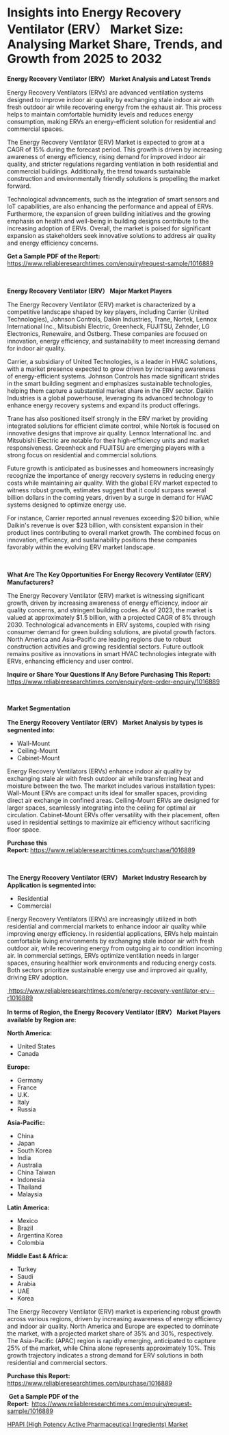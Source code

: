 <p><h1>Insights into Energy Recovery Ventilator (ERV） Market Size: Analysing Market Share, Trends, and Growth from 2025 to 2032</h1></p><p><strong>Energy Recovery Ventilator (ERV） Market Analysis and Latest Trends</strong></p>
<p><p>Energy Recovery Ventilators (ERVs) are advanced ventilation systems designed to improve indoor air quality by exchanging stale indoor air with fresh outdoor air while recovering energy from the exhaust air. This process helps to maintain comfortable humidity levels and reduces energy consumption, making ERVs an energy-efficient solution for residential and commercial spaces.</p><p>The Energy Recovery Ventilator (ERV) Market is expected to grow at a CAGR of 15% during the forecast period. This growth is driven by increasing awareness of energy efficiency, rising demand for improved indoor air quality, and stricter regulations regarding ventilation in both residential and commercial buildings. Additionally, the trend towards sustainable construction and environmentally friendly solutions is propelling the market forward. </p><p>Technological advancements, such as the integration of smart sensors and IoT capabilities, are also enhancing the performance and appeal of ERVs. Furthermore, the expansion of green building initiatives and the growing emphasis on health and well-being in building designs contribute to the increasing adoption of ERVs. Overall, the market is poised for significant expansion as stakeholders seek innovative solutions to address air quality and energy efficiency concerns.</p></p>
<p><strong>Get a Sample PDF of the Report:&nbsp;</strong> <a href="https://www.reliableresearchtimes.com/enquiry/request-sample/1016889?utm_campaign=3101&utm_medium=2&utm_source=Github&utm_content=ia&utm_term=21032025&utm_id=energy-recovery-ventilator-erv">https://www.reliableresearchtimes.com/enquiry/request-sample/1016889</a></p>
<p>&nbsp;</p>
<p><strong>Energy Recovery Ventilator (ERV） Major Market Players</strong></p>
<p><p>The Energy Recovery Ventilator (ERV) market is characterized by a competitive landscape shaped by key players, including Carrier (United Technologies), Johnson Controls, Daikin Industries, Trane, Nortek, Lennox International Inc., Mitsubishi Electric, Greenheck, FUJITSU, Zehnder, LG Electronics, Renewaire, and Ostberg. These companies are focused on innovation, energy efficiency, and sustainability to meet increasing demand for indoor air quality.</p><p>Carrier, a subsidiary of United Technologies, is a leader in HVAC solutions, with a market presence expected to grow driven by increasing awareness of energy-efficient systems. Johnson Controls has made significant strides in the smart building segment and emphasizes sustainable technologies, helping them capture a substantial market share in the ERV sector. Daikin Industries is a global powerhouse, leveraging its advanced technology to enhance energy recovery systems and expand its product offerings.</p><p>Trane has also positioned itself strongly in the ERV market by providing integrated solutions for efficient climate control, while Nortek is focused on innovative designs that improve air quality. Lennox International Inc. and Mitsubishi Electric are notable for their high-efficiency units and market responsiveness. Greenheck and FUJITSU are emerging players with a strong focus on residential and commercial solutions.</p><p>Future growth is anticipated as businesses and homeowners increasingly recognize the importance of energy recovery systems in reducing energy costs while maintaining air quality. With the global ERV market expected to witness robust growth, estimates suggest that it could surpass several billion dollars in the coming years, driven by a surge in demand for HVAC systems designed to optimize energy use.</p><p>For instance, Carrier reported annual revenues exceeding $20 billion, while Daikin's revenue is over $23 billion, with consistent expansion in their product lines contributing to overall market growth. The combined focus on innovation, efficiency, and sustainability positions these companies favorably within the evolving ERV market landscape.</p></p>
<p>&nbsp;</p>
<p><strong>What Are The Key Opportunities For Energy Recovery Ventilator (ERV） Manufacturers?</strong></p>
<p><p>The Energy Recovery Ventilator (ERV) market is witnessing significant growth, driven by increasing awareness of energy efficiency, indoor air quality concerns, and stringent building codes. As of 2023, the market is valued at approximately $1.5 billion, with a projected CAGR of 8% through 2030. Technological advancements in ERV systems, coupled with rising consumer demand for green building solutions, are pivotal growth factors. North America and Asia-Pacific are leading regions due to robust construction activities and growing residential sectors. Future outlook remains positive as innovations in smart HVAC technologies integrate with ERVs, enhancing efficiency and user control.</p></p>
<p><strong>Inquire or Share Your Questions If Any Before Purchasing This Report:</strong> <a href="https://www.reliableresearchtimes.com/enquiry/pre-order-enquiry/1016889?utm_campaign=3101&utm_medium=2&utm_source=Github&utm_content=ia&utm_term=21032025&utm_id=energy-recovery-ventilator-erv">https://www.reliableresearchtimes.com/enquiry/pre-order-enquiry/1016889</a></p>
<p>&nbsp;</p>
<p><strong>Market Segmentation</strong></p>
<p><strong>The Energy Recovery Ventilator (ERV） Market Analysis by types is segmented into:</strong></p>
<p><ul><li>Wall-Mount</li><li>Ceiling-Mount</li><li>Cabinet-Mount</li></ul></p>
<p><p>Energy Recovery Ventilators (ERVs) enhance indoor air quality by exchanging stale air with fresh outdoor air while transferring heat and moisture between the two. The market includes various installation types: Wall-Mount ERVs are compact units ideal for smaller spaces, providing direct air exchange in confined areas. Ceiling-Mount ERVs are designed for larger spaces, seamlessly integrating into the ceiling for optimal air circulation. Cabinet-Mount ERVs offer versatility with their placement, often used in residential settings to maximize air efficiency without sacrificing floor space.</p></p>
<p><strong>Purchase this Report:&nbsp;</strong><a href="https://www.reliableresearchtimes.com/purchase/1016889?utm_campaign=3101&utm_medium=2&utm_source=Github&utm_content=ia&utm_term=21032025&utm_id=energy-recovery-ventilator-erv">https://www.reliableresearchtimes.com/purchase/1016889</a></p>
<p>&nbsp;</p>
<p><strong>The Energy Recovery Ventilator (ERV） Market Industry Research by Application is segmented into:</strong></p>
<p><ul><li>Residential</li><li>Commercial</li></ul></p>
<p><p>Energy Recovery Ventilators (ERVs) are increasingly utilized in both residential and commercial markets to enhance indoor air quality while improving energy efficiency. In residential applications, ERVs help maintain comfortable living environments by exchanging stale indoor air with fresh outdoor air, while recovering energy from outgoing air to condition incoming air. In commercial settings, ERVs optimize ventilation needs in larger spaces, ensuring healthier work environments and reducing energy costs. Both sectors prioritize sustainable energy use and improved air quality, driving ERV adoption.</p></p>
<p><a href="https://www.reliableresearchtimes.com/energy-recovery-ventilator-erv--r1016889?utm_campaign=3101&utm_medium=2&utm_source=Github&utm_content=ia&utm_term=21032025&utm_id=energy-recovery-ventilator-erv">&nbsp;https://www.reliableresearchtimes.com/energy-recovery-ventilator-erv--r1016889</a></p>
<p><strong>In terms of Region, the Energy Recovery Ventilator (ERV） Market Players available by Region are:</strong></p>
<p>
    <p> <strong> North America: </strong>
        <ul>
            <li>United States</li>
            <li>Canada</li>
        </ul>
        </p> 
    <p> <strong> Europe: </strong>
        <ul>
            <li>Germany</li>
            <li>France</li>
            <li>U.K.</li>
            <li>Italy</li>
            <li>Russia</li>
        </ul>
        </p> 
    <p> <strong> Asia-Pacific: </strong>
        <ul>
            <li>China</li>
            <li>Japan</li>
            <li>South Korea</li>
            <li>India</li>
            <li>Australia</li>
            <li>China Taiwan</li>
            <li>Indonesia</li>
            <li>Thailand</li>
            <li>Malaysia</li>
        </ul>
        </p> 
    <p> <strong> Latin America: </strong>
        <ul>
            <li>Mexico</li>
            <li>Brazil</li>
            <li>Argentina Korea</li>
            <li>Colombia</li>
        </ul>
        </p> 
    <p> <strong> Middle East & Africa: </strong>
        <ul>
            <li>Turkey</li>
            <li>Saudi</li>
            <li>Arabia</li>
            <li>UAE</li>
            <li>Korea</li>
        </ul>
    </p>
    </p>
<p><p>The Energy Recovery Ventilator (ERV) market is experiencing robust growth across various regions, driven by increasing awareness of energy efficiency and indoor air quality. North America and Europe are expected to dominate the market, with a projected market share of 35% and 30%, respectively. The Asia-Pacific (APAC) region is rapidly emerging, anticipated to capture 25% of the market, while China alone represents approximately 10%. This growth trajectory indicates a strong demand for ERV solutions in both residential and commercial sectors.</p></p>
<p><strong>Purchase this Report: </strong><a href="https://www.reliableresearchtimes.com/purchase/1016889?utm_campaign=3101&utm_medium=2&utm_source=Github&utm_content=ia&utm_term=21032025&utm_id=energy-recovery-ventilator-erv">https://www.reliableresearchtimes.com/purchase/1016889</a></p>
<p>&nbsp;<strong>Get a Sample PDF of the Report:&nbsp;&nbsp;</strong><a href="https://www.reliableresearchtimes.com/enquiry/request-sample/1016889?utm_campaign=3101&utm_medium=2&utm_source=Github&utm_content=ia&utm_term=21032025&utm_id=energy-recovery-ventilator-erv">https://www.reliableresearchtimes.com/enquiry/request-sample/1016889</a></p>
<p><strong></strong></p>
<p><p><a href="https://github.com/rodinayygacklezi/Market-Research-Report-List-1/blob/main/hpapi-high-potency-active-pharmaceutical-ingredients-market.md?utm_campaign=3101&utm_medium=2&utm_source=Github&utm_content=ia&utm_term=21032025&utm_id=energy-recovery-ventilator-erv">HPAPI (High Potency Active Pharmaceutical Ingredients) Market</a></p></p>
